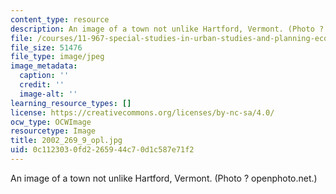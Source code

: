 ```yaml
---
content_type: resource
description: An image of a town not unlike Hartford, Vermont. (Photo ? openphoto.net.)
file: /courses/11-967-special-studies-in-urban-studies-and-planning-economic-development-planning-skills-january-iap-2007/0c1123030fd2265944c70d1c587e71f2_2002_269_9_opl.jpg
file_size: 51476
file_type: image/jpeg
image_metadata:
  caption: ''
  credit: ''
  image-alt: ''
learning_resource_types: []
license: https://creativecommons.org/licenses/by-nc-sa/4.0/
ocw_type: OCWImage
resourcetype: Image
title: 2002_269_9_opl.jpg
uid: 0c112303-0fd2-2659-44c7-0d1c587e71f2
---
```

An image of a town not unlike Hartford, Vermont. (Photo ? openphoto.net.)